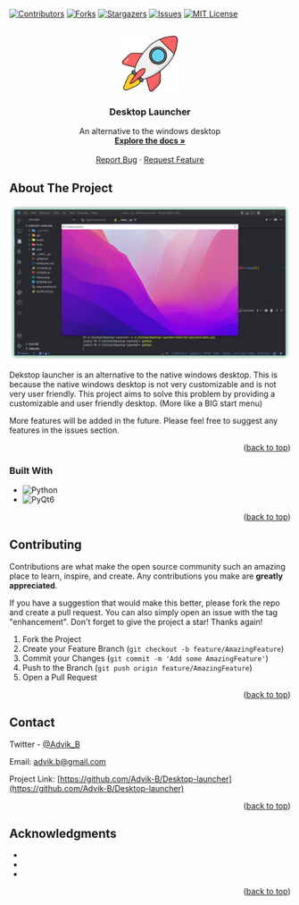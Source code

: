 <!-- Improved compatibility of back to top link: See: https://github.com/othneildrew/Best-README-Template/pull/73 -->
<a name="readme-top"></a>
<!--
*** Thanks for checking out the Best-README-Template. If you have a suggestion
*** that would make this better, please fork the repo and create a pull request
*** or simply open an issue with the tag "enhancement".
*** Don't forget to give the project a star!
*** Thanks again! Now go create something AMAZING! :D
-->



<!-- PROJECT SHIELDS -->
<!--
*** I'm using markdown "reference style" links for readability.
*** Reference links are enclosed in brackets [ ] instead of parentheses ( ).
*** See the bottom of this document for the declaration of the reference variables
*** for contributors-url, forks-url, etc. This is an optional, concise syntax you may use.
*** https://www.markdownguide.org/basic-syntax/#reference-style-links
-->
[![Contributors][contributors-shield]][contributors-url]
[![Forks][forks-shield]][forks-url]
[![Stargazers][stars-shield]][stars-url]
[![Issues][issues-shield]][issues-url]
[![MIT License][license-shield]][license-url]



<!-- PROJECT LOGO -->
<br />
<div align="center">
  <a href="https://github.com/Advik-B/Desktop-launcher">
    <img src="assets/rocket.png" alt="Logo" width="100" height="100">
  </a>

<h3 align="center">Desktop Launcher</h3>

  <p align="center">
    An alternative to the windows desktop
    <br />
    <a href="https://github.com/Advik-B/Desktop-launcher"><strong>Explore the docs »</strong></a>
    <br />
    <br />
    <!-- <a href="https://github.com/Advik-B/Desktop-launcher">View Demo</a> -->
    <!-- · -->
    <a href="https://github.com/Advik-B/Desktop-launcher/issues">Report Bug</a>
    ·
    <a href="https://github.com/Advik-B/Desktop-launcher/issues">Request Feature</a>
  </p>
</div>


<!-- ABOUT THE PROJECT -->
## About The Project

[![img](assets/pr-demo.png)](https://github.com/Advik-B/Desktop-launcher)

Dekstop launcher is an alternative to the native windows desktop.
This is because the native windows desktop is not very customizable and is not very user friendly.
This project aims to solve this problem by providing a customizable and user friendly desktop. (More like a BIG start menu)

More features will be added in the future. Please feel free to suggest any features in the issues section.
<p align="right">(<a href="#readme-top">back to top</a>)</p>



### Built With

* ![[Python](https://www.python.org/)][python-img]
* ![[PyQt6](https://www.riverbankcomputing.com/software/pyqt/)][qt6]


<p align="right">(<a href="#readme-top">back to top</a>)</p>





<!-- CONTRIBUTING -->
## Contributing

Contributions are what make the open source community such an amazing place to learn, inspire, and create. Any contributions you make are **greatly appreciated**.

If you have a suggestion that would make this better, please fork the repo and create a pull request. You can also simply open an issue with the tag "enhancement".
Don't forget to give the project a star! Thanks again!

1. Fork the Project
2. Create your Feature Branch (`git checkout -b feature/AmazingFeature`)
3. Commit your Changes (`git commit -m 'Add some AmazingFeature'`)
4. Push to the Branch (`git push origin feature/AmazingFeature`)
5. Open a Pull Request

<p align="right">(<a href="#readme-top">back to top</a>)</p>




<!-- CONTACT -->
## Contact

Twitter - [@Advik_B](https://twitter.com/Advik_B)

Email: advik.b@gmail.com

Project Link: [https://github.com/Advik-B/Desktop-launcher](https://github.com/Advik-B/Desktop-launcher)

<p align="right">(<a href="#readme-top">back to top</a>)</p>



<!-- ACKNOWLEDGMENTS -->
## Acknowledgments

* []()
* []()
* []()

<p align="right">(<a href="#readme-top">back to top</a>)</p>



<!-- MARKDOWN LINKS & IMAGES -->
<!-- https://www.markdownguide.org/basic-syntax/#reference-style-links -->
[contributors-shield]: https://img.shields.io/github/contributors/Advik-B/Desktop-launcher.svg?style=for-the-badge
[contributors-url]: https://github.com/Advik-B/Desktop-launcher/graphs/contributors
[forks-shield]: https://img.shields.io/github/forks/Advik-B/Desktop-launcher.svg?style=for-the-badge
[forks-url]: https://github.com/Advik-B/Desktop-launcher/network/members
[stars-shield]: https://img.shields.io/github/stars/Advik-B/Desktop-launcher.svg?style=for-the-badge
[stars-url]: https://github.com/Advik-B/Desktop-launcher/stargazers
[issues-shield]: https://img.shields.io/github/issues/Advik-B/Desktop-launcher.svg?style=for-the-badge
[issues-url]: https://github.com/Advik-B/Desktop-launcher/issues
[license-shield]: https://img.shields.io/github/license/Advik-B/Desktop-launcher.svg?style=for-the-badge
[license-url]: https://github.com/Advik-B/Desktop-launcher/blob/master/LICENSE.txt


[python-img]: https://img.shields.io/badge/Python-27292e?style=for-the-badge&logo=python&logoColor=61DAFB
[qt6]: https://img.shields.io/badge/PyQt6-27292e?style=for-the-badge&logo=Qt&logoColor=1dd75f
[qt5]: https://img.shields.io/badge/PyQt5-27292e?style=for-the-badge&logo=Qt&logoColor=1dd75f
[windows]: https://img.shields.io/badge/Windows-27292e?style=for-the-badge&logo=Windows&logoColor=1c9aef
[discord]: https://img.shields.io/badge/Discord-27292e?style=for-the-badge&logo=Discord&logoColor=7289da
